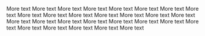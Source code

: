 More text More text More text More text More text More text More text More text More text More text More text More text More text More text More text More text More text More text More text More text More text More text More text More text More text More text More text More text
